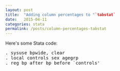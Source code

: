 ```yaml
---
layout: post
title:  "Adding column percentages to "`tabstat`
date:   2015-04-11
categories: stata
permalink: /posts/column-percentages-tabstat
---
```


Here's some Stata code:

<pre class="sh_stata">
. sysuse bpwide, clear
. local controls sex agegrp
. reg bp_after bp_before `controls'
</pre>
